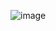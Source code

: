 ![image](https://github.com/emmanuelvj17/Practicas-Visual-S./assets/148415063/c777cbb6-a7f1-4624-b2d0-646d350cdf83)

